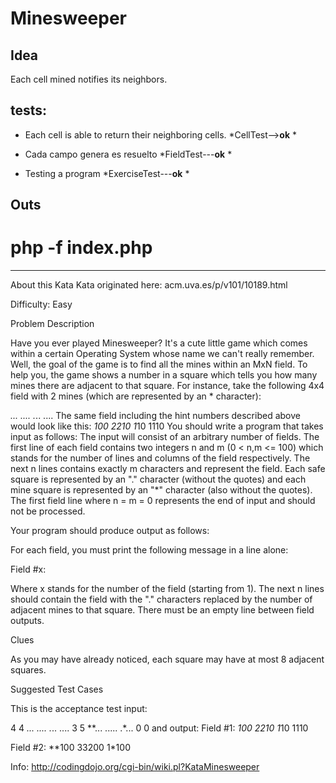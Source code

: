 Minesweeper
===========

Idea
----

Each cell mined notifies its neighbors.

tests:
------

- Each cell is able to return their neighboring cells. 
*CellTest-->**ok** *

- Cada campo genera es resuelto
*FieldTest---**ok** *

- Testing a program 
*ExerciseTest---**ok** *


Outs
---

# php -f index.php






----------------------
About this Kata
Kata originated here: acm.uva.es/p/v101/10189.html

Difficulty: Easy

Problem Description

Have you ever played Minesweeper? It's a cute little game which comes within a certain Operating System whose name we can't really remember. Well, the goal of the game is to find all the mines within an MxN field. To help you, the game shows a number in a square which tells you how many mines there are adjacent to that square. For instance, take the following 4x4 field with 2 mines (which are represented by an * character):

*...
....
.*..
....
The same field including the hint numbers described above would look like this:
*100
2210
1*10
1110
You should write a program that takes input as follows:
The input will consist of an arbitrary number of fields. 
The first line of each field contains two integers n and m (0 < n,m <= 100) 
which stands for the number of lines and columns of the field respectively. 
The next n lines contains exactly m characters and represent the field. 
Each safe square is represented by an "." character (without the quotes) and 
each mine square is represented by an "*" character (also without the quotes). 
The first field line where n = m = 0 represents the end of input and should not be processed.

Your program should produce output as follows:

For each field, you must print the following message in a line alone:

Field #x:

Where x stands for the number of the field (starting from 1). 
The next n lines should contain the field with the "." characters replaced by the number of adjacent mines to that square. There must be an empty line between field outputs.

Clues

As you may have already noticed, each square may have at most 8 adjacent squares.

Suggested Test Cases

This is the acceptance test input:

4 4
*...
....
.*..
....
3 5
**...
.....
.*...
0 0
and output:
Field #1:
*100
2210
1*10
1110

Field #2:
**100
33200
1*100

Info: http://codingdojo.org/cgi-bin/wiki.pl?KataMinesweeper